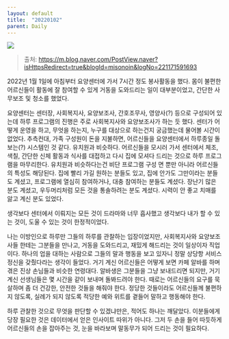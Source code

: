 ```yaml
---
layout: default
title:  "20220102"
parent: Daily
---
```




![](https://s-seo.github.io/assets/images/post_20220102_1.PNG) 
> 출처: <https://m.blog.naver.com/PostView.naver?isHttpsRedirect=true&blogId=misonoin&logNo=221171591693>

2022년 1월 1일에 아침부터 요양센터에 가서 7시간 정도 봉사활동을 했다. 몸이 불편한 어르신들이 활동에 잘 참여할 수 있게 거동을 도와드리는 일이 대부분이었고, 간단한 사무보조 및 청소를 했었다. 

요양센터는 센터장, 사회복지사, 요양보조사, 간호조무사, 영양사(?) 등으로 구성되어 있는데 하루 프로그램의 진행은 주로 사회복지사와 요양보조사가 하는 듯 했다. 센터가 어떻게 운영을 하고, 무엇을 하는지, 누구를 대상으로 하는건지 궁금했는데 물어볼 시간이 없었다. 추측컨대, 가족 구성원이 돈을 지불하면, 어르신들을 요양센터에서 하루종일 돌보는(?) 시스템인 것 같다. 유치원과 비슷하다. 어르신들을 모시러 가서 센터에서 체조, 색칠, 간단한 신체 활동과 식사를 대접하고 다시 집에 모셔다 드리는 것으로 하루 프로그램을 마무리한다. 유치원과 비슷하다는건 비단 프로그램 구성 면 뿐만 아니라 어르신들의 특성도 해당된다. 집에 빨리 가길 원하는 분들도 있고, 집에 안가도 그만이라는 분들도 계셨고, 프로그램에 열심히 참여하거나, 대충 참여하는 분들도 계셨다. 장난기 많은 분도 계셨고, 우두머리처럼 모든 것을 통솔하려는 분도 계셨다. 시력이 안 좋고 치매를 앓고 계신 분도 있었다. 

생각보다 센터에서 이뤄지는 모든 것이 드라마와 너무 흡사했고
생각보다 내가 할 수 있는 것이, 도울 수 있는 것이 한정적이었다.

나는 이방인으로 하루만 그들의 하루를 관찰하는 입장이었지만, 사회복지사와 요양보조사들 한테는 그분들을 만나고, 거동을 도와드리고, 재밌게 해드리는 것이 일상이자 직업이다. 하나의 업을 대하는 사람으로 그들의 말과 행동을 보고 있자니 정말 상당항 서비스 정신을 갖췄다라는 생각이 들었다. 거기 계신 어르신들은 어떻게 보면 카페 알바를 하며 겪은 진상 손님들과 비슷한 연령대다. 알바생은 그분들을 그냥 보내드리면 되지만, 거기 계신 선생님들은 몇 시간을 같이 보내며 돌봐드려야 한다. 때로는 어르신들의 요구를 묵살하며 좀 더 건강한, 안전한 것들을 해줘야 한다. 정당한 것들이라도 어르신들께 불편하지 않도록, 실례가 되지 않도록 적당한 예와 위트를 곁들어 말하고 행동해야 한다. 

하루 관찰한 것으로 무엇을 판단할 수 있겠냐만은, 적어도 하나는 깨달았다. 이분들에게 당장 필요한 것은 데이터에서 얻은 인사이트 따위가 아니다. 그저 두 손을 들어 따듯하게 어르신들의 손을 잡아주는 것, 눈을 바라보며 말동무가 되어 드리는 것이 필요하다. 






